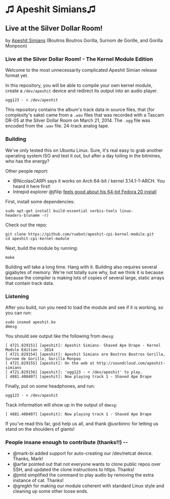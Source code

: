 # ♫ Apeshit Simians♫ 
## Live at the Silver Dollar Room!

by [Apeshit Simians](http://soundcloud.com/apeshit-simians) (Boutros Boutros Gorilla, Surnom de Gorille, and Gorilla Monpoon)


### Live at the Silver Dollar Room! - The Kernel Module Edition

Welcome to the most unnecessarily complicated Apeshit Simian release format yet. 

In this repository, you will be able to compile your own kernel module, create a 
`/dev/apeshit` device and redirect its output into an audio player.

```
ogg123 - < /dev/apeshit
```

This repository contains the album's track data in source files, that (for complexity's sake) came from a `.wav` files that was recorded with a Tascam DR-05 at the Silver Dollar Room on March 21, 2014. The `.ogg` file was encoded from the `.wav` file. 
24-track analog tape.

### Building

We've only tested this on Ubuntu Linux. Sure, it's real easy to grab another operating system ISO 
and test it out, but after a day toiling in the bitmines, who has the energy?

Other people report:

* @NicolasCARPi says it works on Arch 64-bit / kernel 3.14.1-1-ARCH. You heard it here first!
* Intrepid explorer @jfilip [feels good about his 64-bit Fedora 20 install](https://gist.github.com/jfilip/408ee178a4379bf06c45)

First, install some dependencies:

```
sudo apt-get install build-essential vorbis-tools linux-headers-$(uname -r)
```

Check out the repo:

```
git clone https://github.com/ruebot/apeshit-cpi-kernel-module.git
cd apeshit-cpi-kernel-module
```

Next, build the module by running:

```
make
```

Building will take a long time.  Hang with it.  Building also requires several gigabytes of memory.  We're not totally sure why, but we think it is because because the compiler is making lots of copies of several large, static arrays that contain track data.

### Listening

After you build, run you need to load the module and see if it is working, so you can run:

```
sudo insmod apeshit.ko
dmesg
```

You should see output like the following from `dmesg`:

```
[ 4721.829151] [apeshit]: Apeshit Simians- Shaved Ape Drape - Kernel Module Edition - 2014
[ 4721.829154] [apeshit]: Apeshit Simians are Boutros Boutros Gorilla, Surnom de Gorille, Gorilla Monpoo
[ 4721.829155] [apeshit]: On the web at http://soundcloud.com/apeshit-simians
[ 4721.829156] [apeshit]: 'ogg123 - < /dev/apeshit' to play.
[ 4881.408407] [apeshit]: Now playing track 1 - Shaved Ape Drape

```

Finally, put on some headphones, and run:

```
ogg123 - < /dev/apeshit 
```

Track information will show up in the output of `dmesg`:

```
[ 4881.408407] [apeshit]: Now playing track 1 - Shaved Ape Drape
```

If you've read this far, god help us all, and thank @usrbinnc for letting us stand on the shoulders of giants!

### People insane enough to contribute (thanks!!) -- 

* @mark-bi added support for auto-creating our /dev/netcat device. Thanks, Mark!
* @arfar pointed out that not everyone wants to clone public repos over SSH, and updated the clone instructions to https. Thanks!
* @jmtd simplified the command to play audio by removing the extra instance of cat. Thanks!
* @gregkh for making our module coherent with standard Linux style and cleaning up some other loose ends.
